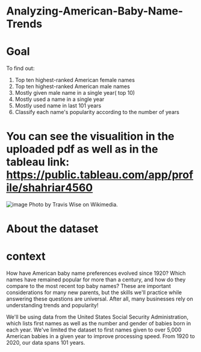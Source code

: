 # Analyzing-American-Baby-Name-Trends


# Goal
To find out:
1. Top ten highest-ranked American female names
2. Top ten highest-ranked American male names
3. Mostly given male name in a single year( top 10)
4. Mostly used a name in a single year
5. Mostly used name in last 101 years
6. Classify each name's popularity according to the number of years

# You can see the visualition in the uploaded pdf as well as in the tableau link: https://public.tableau.com/app/profile/shahriar4560 #


![image](https://user-images.githubusercontent.com/119105391/208666416-a69abb83-f029-4f68-ad3a-ebc7abdc3208.png)
Photo by Travis Wise on Wikimedia.


# About the dataset
# context

How have American baby name preferences evolved since 1920? Which names have remained popular for more than a century, and how do they compare to the most recent top baby names? These are important considerations for many new parents, but the skills we'll practice while answering these questions are universal. After all, many businesses rely on understanding trends and popularity!

We'll be using data from the United States Social Security Administration, which lists first names as well as the number and gender of babies born in each year. We've limited the dataset to first names given to over 5,000 American babies in a given year to improve processing speed. From 1920 to 2020, our data spans 101 years.
